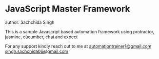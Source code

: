# JavaScript Master Framework

author: Sachchida Singh

This is a sample Javascript based automation framework using protractor, jasmine, cucumber, chai and expect

For any support kindly reach out to me at 
automationtrainer1@gmail.com
singh.sachchida06@gmail.com